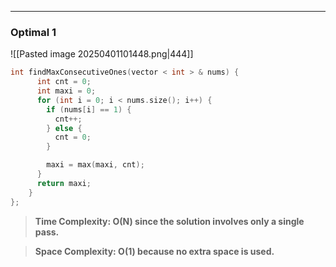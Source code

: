 
---
### Optimal 1

![[Pasted image 20250401101448.png|444]]


```cpp
int findMaxConsecutiveOnes(vector < int > & nums) {
      int cnt = 0;
      int maxi = 0;
      for (int i = 0; i < nums.size(); i++) {
        if (nums[i] == 1) {
          cnt++;
        } else {
          cnt = 0;
        }

        maxi = max(maxi, cnt);
      }
      return maxi;
    }
};
```


>**Time Complexity: O(N) since the solution involves only a single pass.**

>**Space Complexity: O(1) because no extra space is used.**



